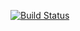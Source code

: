 [![Build Status](https://travis-ci.org/bunkov/lab6.svg?branch=master)](https://travis-ci.org/bunkov/lab6)
